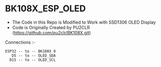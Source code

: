 # BK108X_ESP_OLED

- The Code in this Repo is Modified to Work with SSD1306 OLED Display
- Code is Originally Created by PU2CLR (https://github.com/pu2clr/BK108X.git)

Connections :-

    ESP32 -- to -- BK108X 0
       D5 -- to -- OLED_SDA
      D15 -- to -- OLED_SCL
